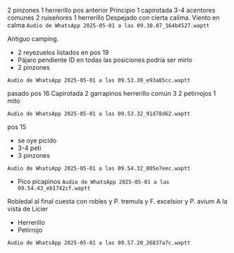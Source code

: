 2 pinzones
1 herrerillo pos anterior
Principio 1 capirotada
3-4 acentores comunes
2 ruiseñores
1 herrerillo
Despejado con cierta calima. Viento en calma
`Audio de WhatsApp 2025-05-01 a las 09.30.07_164b4527.waptt`


Antiguo camping.

- 2 reyezuelos listados en pos 19
- Pájaro pendiente ID en todas las posiciones podría ser mirlo
- 2 pinzones

`Audio de WhatsApp 2025-05-01 a las 09.53.30_e93a85cc.waptt`

pasado pos 16
Capirotada
2 garrapinos
herrerillo común 3
2 petirrojos
1 mito

`Audio de WhatsApp 2025-05-01 a las 09.53.32_91d78d62.waptt`

pos 15
- se oye picido
- 3-4 peti
- 3 pinzones



`Audio de WhatsApp 2025-05-01 a las 09.54.32_805e7eec.waptt`


- Pico picapinos
`Audio de WhatsApp 2025-05-01 a las 09.54.43_eb1742cf.waptt`


Robledal al final cuesta con robles y P. tremula y F. excelsior y P. avium A la vista de Licier

- Herrerillo
- Petirrojo


`Audio de WhatsApp 2025-05-01 a las 09.57.20_26837a7c.waptt`